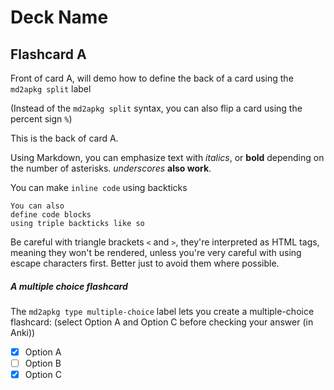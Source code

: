 # Deck Name

## Flashcard A

Front of card A, will demo how to define the back of a card using the `md2apkg split` label

<!-- md2apkg split -->

(Instead of the `md2apkg split` syntax, you can also flip a card using the percent sign `%`)

This is the back of card A.

Using Markdown, you can emphasize text with *italics*, or **bold** depending on the number of asterisks. _underscores_ __also work__.

You can make `inline code` using backticks

```
You can also
define code blocks
using triple backticks like so
```

Be careful with triangle brackets `<` and `>`, they're interpreted as HTML tags, meaning they won't be rendered, unless you're very careful with using escape characters first.  Better just to avoid them where possible.


##### A multiple choice flashcard

<!-- md2apkg type multiple-choice -->

The `md2apkg type multiple-choice` label lets you create a multiple-choice flashcard: (select Option A and Option C before checking your answer (in Anki))

- [X] Option A
- [ ] Option B
- [x] Option C

